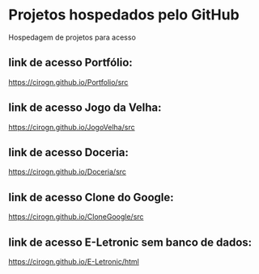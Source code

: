 # Projetos hospedados pelo GitHub
Hospedagem de projetos para acesso

## link de acesso Portfólio:
<a href="https://cirogn.github.io/Portfolio/src" target="_blank" id="link">https://cirogn.github.io/Portfolio/src

## link de acesso Jogo da Velha:
<a href="https://cirogn.github.io/JogoVelha/src" target="_blank" id="link">https://cirogn.github.io/JogoVelha/src

## link de acesso Doceria:
<a href="https://cirogn.github.io/Doceria/src" target="_blank" id="link">https://cirogn.github.io/Doceria/src

## link de acesso Clone do Google:
<a href="https://cirogn.github.io/CloneGoogle/src" target="_blank" id="link">https://cirogn.github.io/CloneGoogle/src

## link de acesso E-Letronic sem banco de dados:
<a href="https://cirogn.github.io/E-letronic/html" target="_blank" id="link">https://cirogn.github.io/E-Letronic/html
